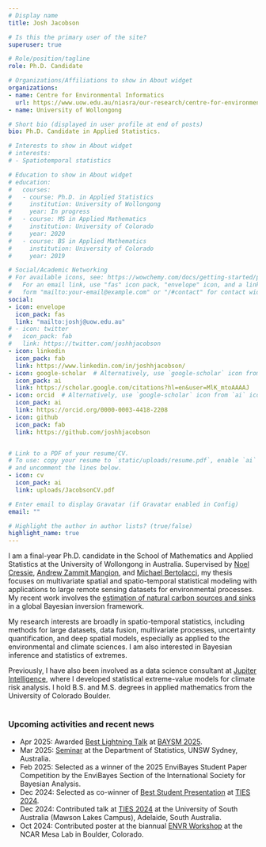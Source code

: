 ```yaml
---
# Display name
title: Josh Jacobson

# Is this the primary user of the site?
superuser: true

# Role/position/tagline
role: Ph.D. Candidate

# Organizations/Affiliations to show in About widget
organizations:
- name: Centre for Environmental Informatics
  url: https://www.uow.edu.au/niasra/our-research/centre-for-environmental-informatics/
- name: University of Wollongong

# Short bio (displayed in user profile at end of posts)
bio: Ph.D. Candidate in Applied Statistics.

# Interests to show in About widget
# interests:
# - Spatiotemporal statistics

# Education to show in About widget
# education:
#   courses:
#   - course: Ph.D. in Applied Statistics
#     institution: University of Wollongong
#     year: In progress
#   - course: MS in Applied Mathematics
#     institution: University of Colorado
#     year: 2020
#   - course: BS in Applied Mathematics
#     institution: University of Colorado
#     year: 2019

# Social/Academic Networking
# For available icons, see: https://wowchemy.com/docs/getting-started/page-builder/#icons
#   For an email link, use "fas" icon pack, "envelope" icon, and a link in the
#   form "mailto:your-email@example.com" or "/#contact" for contact widget.
social:
- icon: envelope
  icon_pack: fas
  link: "mailto:joshj@uow.edu.au"
# - icon: twitter
#   icon_pack: fab
#   link: https://twitter.com/joshhjacobson
- icon: linkedin
  icon_pack: fab
  link: https://www.linkedin.com/in/joshhjacobson/
- icon: google-scholar  # Alternatively, use `google-scholar` icon from `ai` icon pack
  icon_pack: ai
  link: https://scholar.google.com/citations?hl=en&user=MlK_mtoAAAAJ
- icon: orcid  # Alternatively, use `google-scholar` icon from `ai` icon pack
  icon_pack: ai
  link: https://orcid.org/0000-0003-4418-2208
- icon: github
  icon_pack: fab
  link: https://github.com/joshhjacobson


# Link to a PDF of your resume/CV.
# To use: copy your resume to `static/uploads/resume.pdf`, enable `ai` icons in `params.toml`, 
# and uncomment the lines below.
- icon: cv
  icon_pack: ai
  link: uploads/JacobsonCV.pdf

# Enter email to display Gravatar (if Gravatar enabled in Config)
email: ""

# Highlight the author in author lists? (true/false)
highlight_name: true
---
```


I am a final-year Ph.D. candidate in the School of Mathematics and Applied Statistics at the University of Wollongong in Australia. Supervised by [Noel Cressie](https://scholars.uow.edu.au/display/noel_cressie), [Andrew Zammit Mangion](https://andrewzm.wordpress.com/), and [Michael Bertolacci](https://mbertolacci.github.io/), my thesis focuses on multivariate spatial and spatio-temporal statistical modeling with applications to large remote sensing datasets for environmental processes. My recent work involves the [estimation of natural carbon sources and sinks](https://www.uow.edu.au/niasra/our-research/centre-for-environmental-informatics/web-projects/global-co2-flux/) in a global Bayesian inversion framework.

My research interests are broadly in spatio-temporal statistics, including methods for large datasets, data fusion, multivariate processes, uncertainty quantification, and deep spatial models, especially as applied to the environmental and climate sciences. I am also interested in Bayesian inference and statistics of extremes.

Previously, I have also been involved as a data science consultant at [Jupiter Intelligence](https://jupiterintel.com/), where I developed statistical extreme-value models for climate risk analysis. I hold B.S. and M.S. degrees in applied mathematics from the University of Colorado Boulder.

<!-- <div class="article-style">
  <a class="btn btn-outline-primary btn-page-header" href="uploads/jacobson_cv.pdf" target="_blank" rel="noopener">DOWNLOAD CV</a>
</div> -->

#

### Upcoming activities and recent news

- Apr 2025: Awarded [Best Lightning Talk](uploads/BAYSM2025_Award_ShortTalk_Jacobson.pdf) at [BAYSM 2025](https://baysm2025.github.io/).
- Mar 2025: [Seminar](https://www.unsw.edu.au/science/our-schools/maths/engage-with-us/seminars/2025/A-Bayesian-hierarchical-model-for-CO2-flux-estimation-with-multiprocess-satellite-data) at the Department of Statistics, UNSW Sydney, Australia.
- Feb 2025: Selected as a winner of the 2025 EnviBayes Student Paper Competition by the EnviBayes Section of the International Society for Bayesian Analysis.
- Dec 2024: Selected as co-winner of [Best Student Presentation](https://isi-web.org/article/ties2024-conference-prize-winners) at [TIES 2024](https://www.isi-next.org/conferences/ties2024/).
- Dec 2024: Contributed talk at [TIES 2024](https://www.isi-next.org/conferences/ties2024/) at the University of South Australia (Mawson Lakes Campus), Adelaide, South Australia.
- Oct 2024: Contributed poster at the biannual [ENVR Workshop](https://community.amstat.org/envr/events/workshops/envr2024workshop) at the NCAR Mesa Lab in Boulder, Colorado.

<!-- - Apr 2025: Contributed talk (online) at [BAYSM 2025](https://baysm2025.github.io/). -->
<!-- - Dec 2023: Contributed talk at the [Australian Statistical Conference](https://www.asc2023.org/) (ASC) at the University of Wollongong, New South Wales.
- Oct 2023: Contributed talk (remote) at the NASA [OCO Science Team Meeting](https://sites.google.com/view/oco23stmoct2022/home) at the NCAR Mesa Lab in Boulder, Colorado.
- Aug 2023: Our paper ["Spatial Statistical Prediction of Solar-Induced Chlorophyll Fluorescence (SIF) from Multivariate OCO-2 Data"](https://www.mdpi.com/2072-4292/15/16/4038) was published in _Remote Sensing_.
- Jan 2023: Contributed talk at the [103rd Annual Meeting of the American Meteorological Society](https://annual.ametsoc.org/index.cfm/2023/) (AMS) in Denver, Colorado. -->
